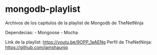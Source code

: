 # mongodb-playlist

Archivos de los capitulos de la playlist de Mongodb de TheNetNinja

Dependecias:
    - Mongoose
    - Mocha

Link de la playlist: https://youtu.be/9OPP_1eAENg
Perfil de TheNetNinja:  https://github.com/iamshaunjp
